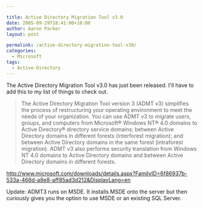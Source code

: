 ```yaml
---

title: Active Directory Migration Tool v3.0
date: 2005-09-29T18:41:00+10:00
author: Aaron Parker
layout: post

permalink: /active-directory-migration-tool-v30/
categories:
  - Microsoft
tags:
  - Active-Directory
---
```

The Active Directory Migration Tool v3.0 has just been released. I'll have to add this to my list of things to check out.

> The Active Directory Migration Tool version 3 (ADMT v3) simplifies the process of restructuring your operating environment to meet the needs of your organization. You can use ADMT v3 to migrate users, groups, and computers from Microsoft® Windows NT® 4.0 domains to Active Directory® directory service domains; between Active Directory domains in different forests (interforest migration); and between Active Directory domains in the same forest (intraforest migration). ADMT v3 also performs security translation from Windows NT 4.0 domains to Active Directory domains and between Active Directory domains in different forests.

<http://www.microsoft.com/downloads/details.aspx?FamilyID=6f86937b-533a-466d-a8e8-aff85ad3d212&DisplayLang=en>

Update: ADMT3 runs on MSDE. It installs MSDE onto the server but then curiously gives you the option to use MSDE or an existing SQL Server.